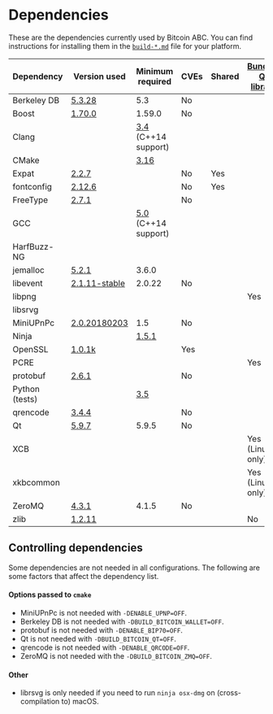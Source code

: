 Dependencies
============

These are the dependencies currently used by Bitcoin ABC. You can find instructions for installing them in the [`build-*.md`](../INSTALL.md) file for your platform.

| Dependency | Version used | Minimum required | CVEs | Shared | [Bundled Qt library](https://doc.qt.io/qt-5/configure-options.html) |
| --- | --- | --- | --- | --- | --- |
| Berkeley DB | [5.3.28](http://www.oracle.com/technetwork/database/database-technologies/berkeleydb/downloads/index.html) | 5.3 | No |  |  |
| Boost | [1.70.0](https://www.boost.org/users/download/) | 1.59.0 | No |  |  |
| Clang |  | [3.4](https://releases.llvm.org/download.html) (C++14 support) |  |  |  |
| CMake |  | [3.16](https://cmake.org/download/) |  |  |  |
| Expat | [2.2.7](https://libexpat.github.io/) |  | No | Yes |  |
| fontconfig | [2.12.6](https://www.freedesktop.org/software/fontconfig/release/) |  | No | Yes |  |
| FreeType | [2.7.1](http://download.savannah.gnu.org/releases/freetype) |  | No |  |  |
| GCC |  | [5.0](https://gcc.gnu.org/) (C++14 support) |  |  |  |
| HarfBuzz-NG |  |  |  |  |  |
| jemalloc | [5.2.1](https://github.com/jemalloc/jemalloc/releases) | 3.6.0 |  |  |  |
| libevent | [2.1.11-stable](https://github.com/libevent/libevent/releases) | 2.0.22 | No |  |  |
| libpng |  |  |  |  | Yes |
| libsrvg | |  |  |  |  |
| MiniUPnPc | [2.0.20180203](http://miniupnp.free.fr/files) | 1.5 | No |  |  |
| Ninja |  | [1.5.1](https://github.com/ninja-build/ninja/releases) |  |  |  |
| OpenSSL | [1.0.1k](https://www.openssl.org/source) |  | Yes |  |  |
| PCRE |  |  |  |  | Yes |
| protobuf | [2.6.1](https://github.com/google/protobuf/releases) |  | No |  |  |
| Python (tests) |  | [3.5](https://www.python.org/downloads) |  |  |  |
| qrencode | [3.4.4](https://fukuchi.org/works/qrencode) |  | No |  |  |
| Qt | [5.9.7](https://download.qt.io/official_releases/qt/) | 5.9.5 | No |  |  |
| XCB |  |  |  |  | Yes (Linux only) |
| xkbcommon |  |  |  |  | Yes (Linux only) |
| ZeroMQ | [4.3.1](https://github.com/zeromq/libzmq/releases) | 4.1.5 | No |  |  |
| zlib | [1.2.11](http://zlib.net/) |  |  |  | No |

Controlling dependencies
------------------------
Some dependencies are not needed in all configurations. The following are some
factors that affect the dependency list.

#### Options passed to `cmake`
* MiniUPnPc is not needed with  `-DENABLE_UPNP=OFF`.
* Berkeley DB is not needed with `-DBUILD_BITCOIN_WALLET=OFF`.
* protobuf is not needed with `-DENABLE_BIP70=OFF`.
* Qt is not needed with `-DBUILD_BITCOIN_QT=OFF`.
* qrencode is not needed with `-DENABLE_QRCODE=OFF`.
* ZeroMQ is not needed with the `-DBUILD_BITCOIN_ZMQ=OFF`.

#### Other
* librsvg is only needed if you need to run `ninja osx-dmg` on
  (cross-compilation to) macOS.
